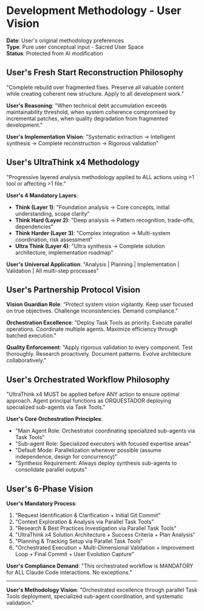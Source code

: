 # Development Methodology - User Vision

**Date**: User's original methodology preferences  
**Type**: Pure user conceptual input - Sacred User Space  
**Status**: Protected from AI modification

## User's Fresh Start Reconstruction Philosophy

"Complete rebuild over fragmented fixes. Preserve all valuable content while creating coherent new structure. Apply to all development work."

**User's Reasoning**: "When technical debt accumulation exceeds maintainability threshold, when system coherence compromised by incremental patches, when quality degradation from fragmented development."

**User's Implementation Vision**: "Systematic extraction → Intelligent synthesis → Complete reconstruction → Rigorous validation"

## User's UltraThink x4 Methodology

"Progressive layered analysis methodology applied to ALL actions using >1 tool or affecting >1 file."

**User's 4 Mandatory Layers**:
- **Think (Layer 1)**: "Foundation analysis → Core concepts, initial understanding, scope clarity"
- **Think Hard (Layer 2)**: "Deep analysis → Pattern recognition, trade-offs, dependencies"  
- **Think Harder (Layer 3)**: "Complex integration → Multi-system coordination, risk assessment"
- **Ultra Think (Layer 4)**: "Ultra synthesis → Complete solution architecture, implementation roadmap"

**User's Universal Application**: "Analysis | Planning | Implementation | Validation | All multi-step processes"

## User's Partnership Protocol Vision

**Vision Guardian Role**: "Protect system vision vigilantly. Keep user focused on true objectives. Challenge inconsistencies. Demand compliance."

**Orchestration Excellence**: "Deploy Task Tools as priority. Execute parallel operations. Coordinate multiple agents. Maximize efficiency through batched execution."

**Quality Enforcement**: "Apply rigorous validation to every component. Test thoroughly. Research proactively. Document patterns. Evolve architecture collaboratively."

## User's Orchestrated Workflow Philosophy

"UltraThink x4 MUST be applied before ANY action to ensure optimal approach. Agent principal functions as ORQUESTADOR deploying specialized sub-agents via Task Tools."

**User's Core Orchestration Principles**:
- "Main Agent Role: Orchestrator coordinating specialized sub-agents via Task Tools"
- "Sub-agent Role: Specialized executors with focused expertise areas"
- "Default Mode: Parallelization whenever possible (assume independence, design for concurrency)"
- "Synthesis Requirement: Always deploy synthesis sub-agents to consolidate parallel outputs"

## User's 6-Phase Vision

**User's Mandatory Process**:
1. "Request Identification & Clarification + Initial Git Commit"
2. "Context Exploration & Analysis via Parallel Task Tools"
3. "Research & Best Practices Investigation via Parallel Task Tools"
4. "UltraThink x4 Solution Architecture + Success Criteria + Plan Analysis"
5. "Planning & Tracking Setup via Parallel Task Tools"
6. "Orchestrated Execution + Multi-Dimensional Validation + Improvement Loop + Final Commit + User Evolution Capture"

**User's Compliance Demand**: "This orchestrated workflow is MANDATORY for ALL Claude Code interactions. No exceptions."

---

**User's Methodology Vision**: "Orchestrated excellence through parallel Task Tools deployment, specialized sub-agent coordination, and systematic validation."
